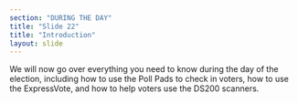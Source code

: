 ```yaml
---
section: "DURING THE DAY"
title: "Slide 22"
title: "Introduction"
layout: slide
---
```


We will now go over everything you need to know during the day of the election, including how to use the Poll Pads to check in voters, how to use the ExpressVote, and how to help voters use the DS200 scanners.

